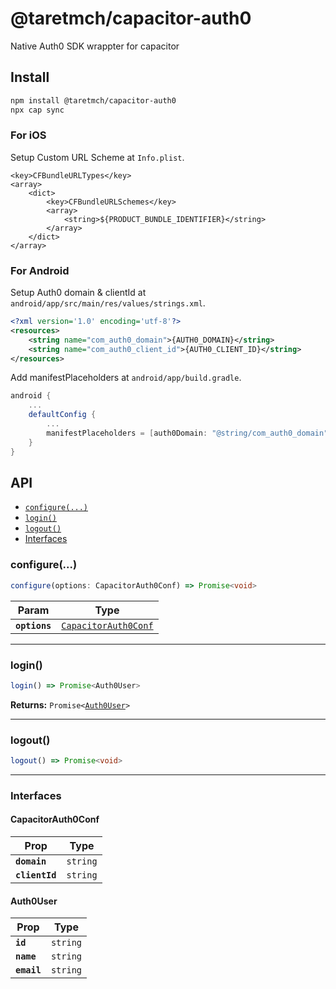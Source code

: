 # @taretmch/capacitor-auth0

Native Auth0 SDK wrappter for capacitor

## Install

```bash
npm install @taretmch/capacitor-auth0
npx cap sync
```

### For iOS

Setup Custom URL Scheme at `Info.plist`.

```
<key>CFBundleURLTypes</key>
<array>
	<dict>
		<key>CFBundleURLSchemes</key>
		<array>
			<string>${PRODUCT_BUNDLE_IDENTIFIER}</string>
		</array>
	</dict>
</array>
```

### For Android

Setup Auth0 domain & clientId at `android/app/src/main/res/values/strings.xml`.

```xml
<?xml version='1.0' encoding='utf-8'?>
<resources>
    <string name="com_auth0_domain">{AUTH0_DOMAIN}</string>
    <string name="com_auth0_client_id">{AUTH0_CLIENT_ID}</string>
</resources>
```

Add manifestPlaceholders at `android/app/build.gradle`.

```gradle
android {
    ...
    defaultConfig {
        ...
        manifestPlaceholders = [auth0Domain: "@string/com_auth0_domain", auth0Scheme: "demo"]
    }
}
```

## API

<docgen-index>

* [`configure(...)`](#configure)
* [`login()`](#login)
* [`logout()`](#logout)
* [Interfaces](#interfaces)

</docgen-index>

<docgen-api>
<!--Update the source file JSDoc comments and rerun docgen to update the docs below-->

### configure(...)

```typescript
configure(options: CapacitorAuth0Conf) => Promise<void>
```

| Param         | Type                                                              |
| ------------- | ----------------------------------------------------------------- |
| **`options`** | <code><a href="#capacitorauth0conf">CapacitorAuth0Conf</a></code> |

--------------------


### login()

```typescript
login() => Promise<Auth0User>
```

**Returns:** <code>Promise&lt;<a href="#auth0user">Auth0User</a>&gt;</code>

--------------------


### logout()

```typescript
logout() => Promise<void>
```

--------------------


### Interfaces


#### CapacitorAuth0Conf

| Prop           | Type                |
| -------------- | ------------------- |
| **`domain`**   | <code>string</code> |
| **`clientId`** | <code>string</code> |


#### Auth0User

| Prop        | Type                |
| ----------- | ------------------- |
| **`id`**    | <code>string</code> |
| **`name`**  | <code>string</code> |
| **`email`** | <code>string</code> |

</docgen-api>
